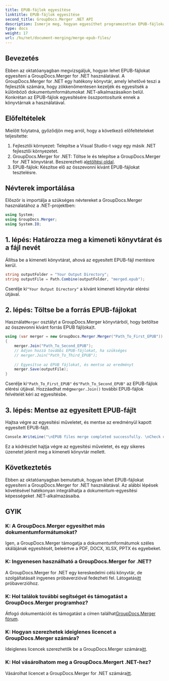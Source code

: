 ```yaml
---
title: EPUB-fájlok egyesítése
linktitle: EPUB-fájlok egyesítése
second_title: GroupDocs.Merger .NET API
description: Ismerje meg, hogyan egyesíthet programozottan EPUB-fájlokat a GroupDocs.Merger for .NET használatával. Kövesse lépésről lépésre bemutató oktatóanyagunkat.
type: docs
weight: 17
url: /hu/net/document-merging/merge-epub-files/
---
```

## Bevezetés
Ebben az oktatóanyagban megvizsgáljuk, hogyan lehet EPUB-fájlokat egyesíteni a GroupDocs.Merger for .NET használatával. A GroupDocs.Merger for .NET egy hatékony könyvtár, amely lehetővé teszi a fejlesztők számára, hogy zökkenőmentesen kezeljék és egyesítsék a különböző dokumentumformátumokat .NET-alkalmazásaikon belül. Konkrétan az EPUB-fájlok egyesítésére összpontosítunk ennek a könyvtárnak a használatával.
## Előfeltételek
Mielőtt folytatná, győződjön meg arról, hogy a következő előfeltételeket teljesítette:
1. Fejlesztői környezet: Telepítse a Visual Studio-t vagy egy másik .NET fejlesztői környezetet.
2.  GroupDocs.Merger for .NET: Töltse le és telepítse a GroupDocs.Merger for .NET könyvtárat. Beszerezheti a[letöltési oldal](https://releases.groupdocs.com/merger/net/).
3. EPUB-fájlok: Készítse elő az összevonni kívánt EPUB-fájlokat tesztelésre.

## Névterek importálása
Először is importálja a szükséges névtereket a GroupDocs.Merger használatához a .NET-projektben:
```csharp
using System; 
using GroupDocs.Merger;
using System.IO;
```
## 1. lépés: Határozza meg a kimeneti könyvtárat és a fájl nevét
Állítsa be a kimeneti könyvtárat, ahová az egyesített EPUB-fájl mentésre kerül.
```csharp
string outputFolder = "Your Output Directory";
string outputFile = Path.Combine(outputFolder, "merged.epub");
```
 Cserélje ki`"Your Output Directory"` a kívánt kimeneti könyvtár elérési útjával.
## 2. lépés: Töltse be a forrás EPUB-fájlokat
 Használat`Merger` osztályt a GroupDocs.Merger könyvtárból, hogy betöltse az összevonni kívánt forrás EPUB fájl(oka)t.
```csharp
using (var merger = new GroupDocs.Merger.Merger("Path_To_First_EPUB"))
{
    merger.Join("Path_To_Second_EPUB");
    // Adjon hozzá további EPUB-fájlokat, ha szükséges
    // merger.Join("Path_To_Third_EPUB");
    
    // Egyesítse az EPUB fájlokat, és mentse az eredményt
    merger.Save(outputFile);
}
```
 Cserélje ki`"Path_To_First_EPUB"` és`"Path_To_Second_EPUB"` az EPUB-fájlok elérési útjával. Hozzáadhat még`merger.Join()` további EPUB-fájlok felvételét kéri az egyesítésbe.
## 3. lépés: Mentse az egyesített EPUB-fájlt
Hajtsa végre az egyesítési műveletet, és mentse az eredményül kapott egyesített EPUB-fájlt.
```csharp
Console.WriteLine("\nEPUB files merge completed successfully. \nCheck output in {0}", outputFolder);
```
Ez a kódrészlet hajtja végre az egyesítési műveletet, és egy sikeres üzenetet jelenít meg a kimeneti könyvtár mellett.

## Következtetés
Ebben az oktatóanyagban bemutattuk, hogyan lehet EPUB-fájlokat egyesíteni a GroupDocs.Merger for .NET használatával. Az alábbi lépések követésével hatékonyan integrálhatja a dokumentum-egyesítési képességeket .NET-alkalmazásaiba.

## GYIK
### K: A GroupDocs.Merger egyesíthet más dokumentumformátumokat?
Igen, a GroupDocs.Merger támogatja a dokumentumformátumok széles skálájának egyesítését, beleértve a PDF, DOCX, XLSX, PPTX és egyebeket.
### K: Ingyenesen használható a GroupDocs.Merger for .NET?
 A GroupDocs.Merger for .NET egy kereskedelmi célú könyvtár, de szolgáltatásait ingyenes próbaverzióval fedezheti fel. Látogatás[itt](https://releases.groupdocs.com/) próbaverzióhoz.
### K: Hol találok további segítséget és támogatást a GroupDocs.Merger programhoz?
 Átfogó dokumentációt és támogatást a címen találhat[GroupDocs.Merger fórum](https://forum.groupdocs.com/c/merger/32).
### K: Hogyan szerezhetek ideiglenes licencet a GroupDocs.Merger számára?
 Ideiglenes licencek szerezhetők be a GroupDocs.Merger számára[itt](https://purchase.groupdocs.com/temporary-license/).
### K: Hol vásárolhatom meg a GroupDocs.Mergert .NET-hez?
 Vásárolhat licencet a GroupDocs.Merger for .NET számára[itt](https://purchase.groupdocs.com/buy).